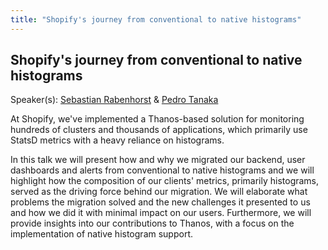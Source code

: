 ```yaml
---
title: "Shopify's journey from conventional to native histograms"
---
```


## Shopify's journey from conventional to native histograms

Speaker(s): [Sebastian Rabenhorst](../../speakers/sebastian-rabenhorst) & [Pedro Tanaka](../../speakers/pedro-tanaka)

At Shopify, we've implemented a Thanos-based solution for monitoring hundreds of clusters and thousands of applications, which primarily use StatsD metrics with a heavy reliance on histograms.

In this talk we will present how and why we migrated our backend, user dashboards and alerts from conventional to native histograms and we will highlight how the composition of our clients' metrics, primarily histograms, served as the driving force behind our migration. We will elaborate what problems the migration solved and the new challenges it presented to us and how we did it with minimal impact on our users. 
Furthermore, we will provide insights into our contributions to Thanos, with a focus on the implementation of native histogram support.

